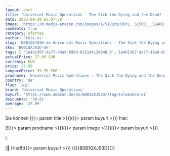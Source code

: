 ```yaml
---
layout: post
title: 'Universal Music Operations - The Sick the Dying and the Dead!  2LP  [Vinyl LP]'
date: 2023-09-30 03:07:38
image: 'https://m.media-amazon.com/images/I/518uzsH36tL._SL500_._SL400_.jpg'
comments: true
category: ofertas
author: 'tole.es'
slug: 'B0B1QXJ93D-de Universal Music Operations - The Sick the Dying and the...'
sku: 'B0B1QXJ93D-de'
tags: [ '1e4b1307-da77-49a9-895d-b221d413d048_0','1e4b1307-da77-49a9-895d-b221d413d048_7601','905a2af1-15b0-41e8-8d66-5164d18c431a_0','Arborist Merchandising Root','Artist Pages Filter Nodes','AutoRip','Custom Stores','Featured Categories','Formate','Heavy Metal','Main Albums','Metal & Hardrock','Musik Kategorien','Musik-CDs & Vinyl','Regions','Regular Stores','Rock','Self Service','Shops','Special Features Stores','USA & Großbritannien','Vinyl','universal music operations','🇩🇪', ]
actualPrice: 27.99 EUR
currency: EUR
price: 27.99
comparePrice: 39.99 EUR
prodname: 'Universal Music Operations - The Sick the Dying and the Dead!  2LP  [Vinyl LP]'
country: 'de'
flag: '🇩🇪'
brand: 'Universal Music Operations'
buyurl: 'https://www.amazon.de/dp/B0B1QXJ93D/?tag=tolees0ca-21'
descuento: '30.01'
average: '27.99'
---
```


Sie können [{{< param title >}}]({{< param buyurl >}}) hier:

[![{{< param prodname >}}]({{< param image >}})]({{< param buyurl >}})

ℹ️:


[🛒 Hier!!]({{< param buyurl >}})
{{<world>}}B0B1QXJ93D{{</world>}}
